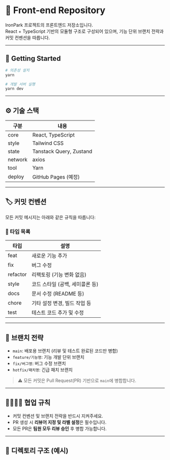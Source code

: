 # 🧩 Front-end Repository

IronPark 프로젝트의 프론트엔드 저장소입니다.  
React + TypeScript 기반의 모듈형 구조로 구성되어 있으며, 기능 단위 브랜치 전략과 커밋 컨벤션을 따릅니다.

---

## 🚀 Getting Started

```bash
# 의존성 설치
yarn

# 개발 서버 실행
yarn dev

```
--- 
## ⚙️ 기술 스택

| 구분     | 내용                                 |
|----------|--------------------------------------|
| core     | React, TypeScript                   |
| style    | Tailwind CSS                        |
| state    | Tanstack Query, Zustand             |
| network  | axios                                |
| tool     | Yarn                                 |
| deploy   | GitHub Pages (예정)                 |

---

## 🏷️ 커밋 컨벤션

모든 커밋 메시지는 아래와 같은 규칙을 따릅니다:
### 🎯 타입 목록

| 타입     | 설명                             |
|----------|----------------------------------|
| feat     | 새로운 기능 추가                 |
| fix      | 버그 수정                        |
| refactor | 리팩토링 (기능 변화 없음)        |
| style    | 코드 스타일 (공백, 세미콜론 등)  |
| docs     | 문서 수정 (README 등)            |
| chore    | 기타 설정 변경, 빌드 작업 등     |
| test     | 테스트 코드 추가 및 수정         |

---

## 🌿 브랜치 전략

- `main`: 배포용 브랜치 (리뷰 및 테스트 완료된 코드만 병합)
- `feature/기능명`: 기능 개발 단위 브랜치
- `fix/버그명`: 버그 수정 브랜치
- `hotfix/패치명`: 긴급 패치 브랜치

> ⚠️ 모든 커밋은 Pull Request(PR) 기반으로 `main`에 병합합니다.

---

## 👨‍👩‍👧‍👦 협업 규칙

- 커밋 컨벤션 및 브랜치 전략을 반드시 지켜주세요.
- PR 생성 시 **리뷰어 지정 및 라벨 설정**은 필수입니다.
- 모든 PR은 **팀원 모두 리뷰 승인** 후 병합 가능합니다.

---

## 📁 디렉토리 구조 (예시)


